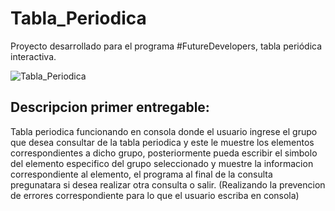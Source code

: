 # Tabla_Periodica
Proyecto desarrollado para el programa #FutureDevelopers, tabla periódica interactiva.

![Tabla_Periodica](https://user-images.githubusercontent.com/89148608/143875476-587e4408-591f-4f8d-a8ff-524761ced976.png)


## Descripcion primer entregable:

Tabla periodica funcionando en consola donde el usuario ingrese el grupo que desea consultar de la tabla periodica y este le muestre los elementos correspondientes a dicho grupo, posteriormente pueda escribir el simbolo del elemento especifico del grupo seleccionado y muestre la informacion correspondiente al elemento, el programa al final de la consulta pregunatara si desea realizar otra consulta o salir. (Realizando la prevencion de errores correspondiente para lo que el usuario escriba en consola)
